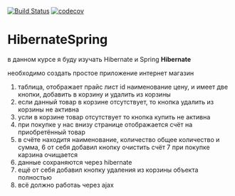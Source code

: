 [![Build Status](https://travis-ci.org/AlexandrKaleganov/HibernateSpring.svg?branch=tasc_3786_test)](https://travis-ci.org/AlexandrKaleganov/HibernateSpring)
[![codecov](https://codecov.io/gh/AlexandrKaleganov/HibernateSpring/branch/tasc_3786_test/graph/badge.svg)](https://codecov.io/gh/AlexandrKaleganov/HibernateSpring)
# HibernateSpring
в данном курсе я буду изучать Hibernate  и Spring
**Hibernate**

 необходимо создать простое приложение интернет магазин
1. таблица,  отображает прайс лист id  наименование  цену, и имеет две кнопки, добавить в корзину и удалить из корзины
2. если данный товар в корзине отсутствует, то кнопка удалить из корзины не активна
3. усли в корзине товар отсутствует то кнопка купить не активна
4. при покупке у нас внизу странице отображается счёт на приобретённый товар
5. в счёте находитя наименование, количество общее количество и сумма,
6 от себя добавил кнопку очистить счёт
7 при покупке карзина очищается
8. данные  сохраняются через hibernate
9. ещё от себя добавил кнопку удаления из корзины объекта полностью
10. всё должно работаь через ajax

